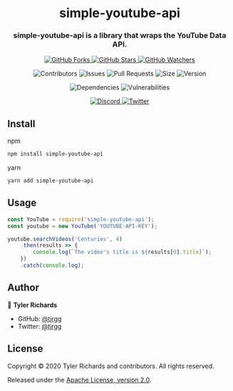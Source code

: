 <h1 align="center">
	simple-youtube-api
</h1>

<h3 align="center">
	simple-youtube-api is a library that wraps the YouTube Data API.
</h3>

<p align="center">
	<a href="https://github.com/tjrgg/simple-youtube-api/fork">
		<img alt="GitHub Forks" src="https://img.shields.io/github/forks/tjrgg/simple-youtube-api?label=Fork&style=social" />
	</a>
	<a href="https://github.com/tjrgg/simple-youtube-api">
		<img alt="GitHub Stars" src="https://img.shields.io/github/stars/tjrgg/simple-youtube-api?label=Star&style=social" />
	</a>
	<a href="https://github.com/tjrgg/simple-youtube-api/subscription">
		<img alt="GitHub Watchers" src="https://img.shields.io/github/watchers/tjrgg/simple-youtube-api?label=Watch&style=social" />
	</a>
</p>

<p align="center">
	<img alt="Contributors" src="https://img.shields.io/github/contributors-anon/tjrgg/simple-youtube-api?cacheSeconds=86400" />
	<img alt="Issues" src="https://img.shields.io/github/issues/tjrgg/simple-youtube-api?cacheSeconds=86400" />
	<img alt="Pull Requests" src="https://img.shields.io/github/issues-pr/tjrgg/simple-youtube-api?cacheSeconds=86400" />
	<img alt="Size" src="https://img.shields.io/github/repo-size/tjrgg/simple-youtube-api?cacheSeconds=86400&label=size" />
	<img alt="Version" src="https://img.shields.io/github/package-json/version/tjrgg/simple-youtube-api?cacheSeconds=86400&label=version" />
</p>

<p align="center">
	<img alt="Dependencies" src="https://img.shields.io/david/tjrgg/simple-youtube-api?cacheSeconds=86400" />
	<img alt="Vulnerabilities" src="https://img.shields.io/snyk/vulnerabilities/github/tjrgg/simple-youtube-api?cacheSeconds=86400" />
</p>

<p align="center">
	<a href="https://discordapp.com/invite/2JY79nd">
		<img alt="Discord" src="https://img.shields.io/discord/110118478119174144?style=social" />
	</a>
	<a href="https://twitter.com/tjrgg">
		<img alt="Twitter" src="https://img.shields.io/twitter/follow/tjrgg?style=social" />
	</a>
</p>


## Install

npm
```sh
npm install simple-youtube-api
```

yarn
```sh
yarn add simple-youtube-api
```


## Usage

```js
const YouTube = require('simple-youtube-api');
const youtube = new YouTube('YOUTUBE-API-KEY');

youtube.searchVideos('Centuries', 4)
    .then(results => {
        console.log(`The video's title is ${results[0].title}`);
    })
    .catch(console.log);
```


## Author

👤 **Tyler Richards**

* GitHub: [@tjrgg](https://github.com/tjrgg)
* Twitter: [@tjrgg](https://twitter.com/tjrgg)


## License

Copyright © 2020 Tyler Richards and contributors. All rights reserved.

Released under the [Apache License, version 2.0](LICENSE.md).

